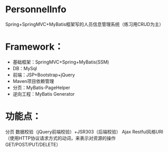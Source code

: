 # PersonnelInfo
Spring+SpringMVC+MyBatis框架写的人员信息管理系统（练习用CRUD为主）

# Framework：
* 基础框架：SpringMVC+Spring+MyBatis(SSM)
* DB：MySql
* 前端：JSP+Bootstrap+jQuery
* Maven项目依赖管理
* 分页：MyBatis-PageHelper
* 逆向工程：MyBatis Generator

# 功能点：
分页
数据校验（jQuery前端校验）+JSR303（后端校验）
Ajax
Restful风格URI（使用HTTP协议请求方式的动词，来表示对资源的操作GET/POST/PUT/DELETE）

